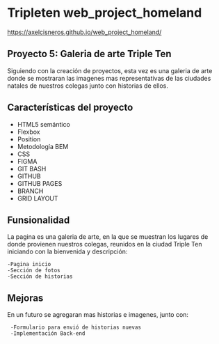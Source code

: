 # Tripleten web_project_homeland

<https://axelcisneros.github.io/web_project_homeland/>

## Proyecto 5: Galeria de arte Triple Ten

Siguiendo con la creación de proyectos, esta vez es una galeria de arte donde se mostraran las imagenes mas representativas de las ciudades natales de nuestros colegas junto con historias de ellos.

## Características del proyecto

- HTML5 semántico
- Flexbox
- Position
- Metodología BEM
- CSS
- FIGMA
- GIT BASH
- GITHUB
- GITHUB PAGES
- BRANCH
- GRID LAYOUT

## Funsionalidad

La pagina es una galeria de arte, en la que se muestran los lugares de donde provienen nuestros colegas, reunidos en la ciudad Triple Ten iniciando con la bienvenida y descripción:

    -Pagina inicio
    -Sección de fotos
    -Sección de historias

## Mejoras

En un futuro se agregaran mas historias e imagenes, junto con:

     -Formulario para envió de historias nuevas
     -Implementación Back-end
